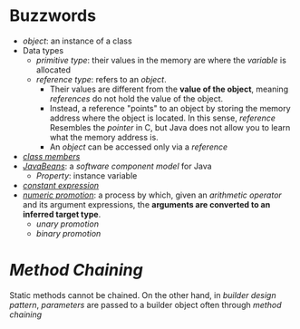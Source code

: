 # Buzzwords
* *object*: an instance of a class
* Data types
  * *primitive type*: their values in the memory are where the *variable* is allocated
  * *reference type*: refers to an *object*. 
    * Their values are different from the **value of the object**, meaning *references* do not hold the value of the object. 
    * Instead, a reference "points" to an object by storing the memory address where the object is located. In this sense, *reference* Resembles the *pointer* in C, but Java does not allow you to learn what the memory address is.  
    * An *object* can be accessed only via a *reference*
* [*class members*](https://docs.oracle.com/javase/tutorial/java/javaOO/classvars.html)
* [*JavaBeans*](http://download.oracle.com/otndocs/jcp/7224-javabeans-1.01-fr-spec-oth-JSpec/): a *software component model* for Java
  * *Property*: instance variable
* [*constant expression*](http://docs.oracle.com/javase/specs/jls/se8/html/jls-15.html#jls-15.28)
* [*numeric promotion*](https://docs.oracle.com/javase/specs/jls/se8/html/jls-5.html#jls-5.6): a process by which, given an *arithmetic operator* and its argument expressions, the **arguments are converted to an inferred target type**.
  * *unary promotion*
  * *binary promotion*
# *Method Chaining*
Static methods cannot be chained. On the other hand, in *builder design pattern*, *parameters* are passed to a builder object often through *method chaining*  

